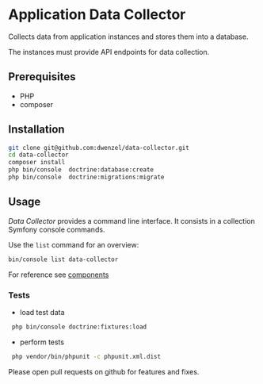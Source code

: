 Application Data Collector
=========================

Collects data from application instances and stores them into a database.

The instances must provide API endpoints for data collection.

## Prerequisites

* PHP
* composer


## Installation

```bash
git clone git@github.com:dwenzel/data-collector.git
cd data-collector
composer install 
php bin/console  doctrine:database:create
php bin/console  doctrine:migrations:migrate
```

## Usage

_Data Collector_ provides a command line interface. It consists in a 
collection Symfony console commands.

Use the `list` command for an overview:
```bash
bin/console list data-collector
```

For reference see [components](./docs/index.md)


### Tests

* load test data

```bash
 php bin/console doctrine:fixtures:load
```

* perform tests
```bash
 php vendor/bin/phpunit -c phpunit.xml.dist
```

Please open pull requests on github for features and fixes.

